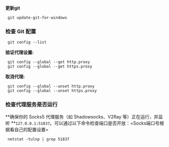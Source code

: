 
**更新git**

```
 git update-git-for-windows
```

### **检查 Git 配置**

```
 git config --list
```

**验证代理设置:**

```
 git config --global --get http.proxy
 git config --global --get https.proxy
```

**取消代理:**

```
 git config --global --unset http.proxy
 git config --global --unset https.proxy
```

### **检查代理服务是否运行**

**确保你的 Socks5 代理服务（如 Shadowsocks、V2Ray 等）正在运行，并监听 **`127.0.0.1:51837`。可以通过以下命令检查端口是否开放：=Socks端口号根据看自己的配置设置=

```
 netstat -tulnp | grep 51837
```
